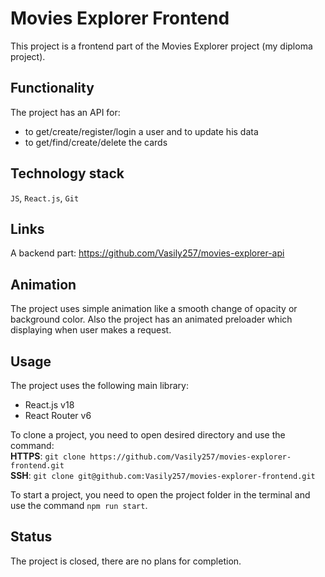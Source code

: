 # Movies Explorer Frontend
This project is a frontend part of the Movies Explorer project (my diploma project).

## Functionality  
The project has an API for:  
- to get/create/register/login a user and to update his data  
- to get/find/create/delete the cards  

## Technology stack  
`JS`, `React.js`, `Git`  
  
## Links  
A backend part: https://github.com/Vasily257/movies-explorer-api  
   
## Animation  
The project uses simple animation like a smooth change of opacity or background color. Also the project has an animated preloader which displaying when user makes a request.  
   
## Usage  
The project uses the following main library:  
- React.js v18  
- React Router v6 

To clone a project, you need to open desired directory and use the command:  
**HTTPS**: `git clone https://github.com/Vasily257/movies-explorer-frontend.git`  
**SSH**: `git clone git@github.com:Vasily257/movies-explorer-frontend.git`  

To start a project, you need to open the project folder in the terminal and use the command `npm run start`.  

## Status
The project is closed, there are no plans for completion.
